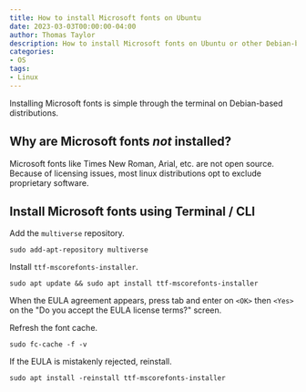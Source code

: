 ```yaml
---
title: How to install Microsoft fonts on Ubuntu
date: 2023-03-03T00:00:00-04:00
author: Thomas Taylor
description: How to install Microsoft fonts on Ubuntu or other Debian-based distributions.
categories:
- OS
tags:
- Linux
---
```


Installing Microsoft fonts is simple through the terminal on Debian-based distributions.

## Why are Microsoft fonts _not_ installed?

Microsoft fonts like Times New Roman, Arial, etc. are not open source. Because of licensing issues, most linux distributions opt to exclude proprietary software.

## Install Microsoft fonts using Terminal / CLI

Add the `multiverse` repository.

```shell
sudo add-apt-repository multiverse
```

Install `ttf-mscorefonts-installer`.

```shell
sudo apt update && sudo apt install ttf-mscorefonts-installer
```

When the EULA agreement appears, press tab and enter on `<OK>` then `<Yes>` on the "Do you accept the EULA license terms?" screen.

Refresh the font cache.

```shell
sudo fc-cache -f -v
```

If the EULA is mistakenly rejected, reinstall.

```shell
sudo apt install -reinstall ttf-mscorefonts-installer
```
